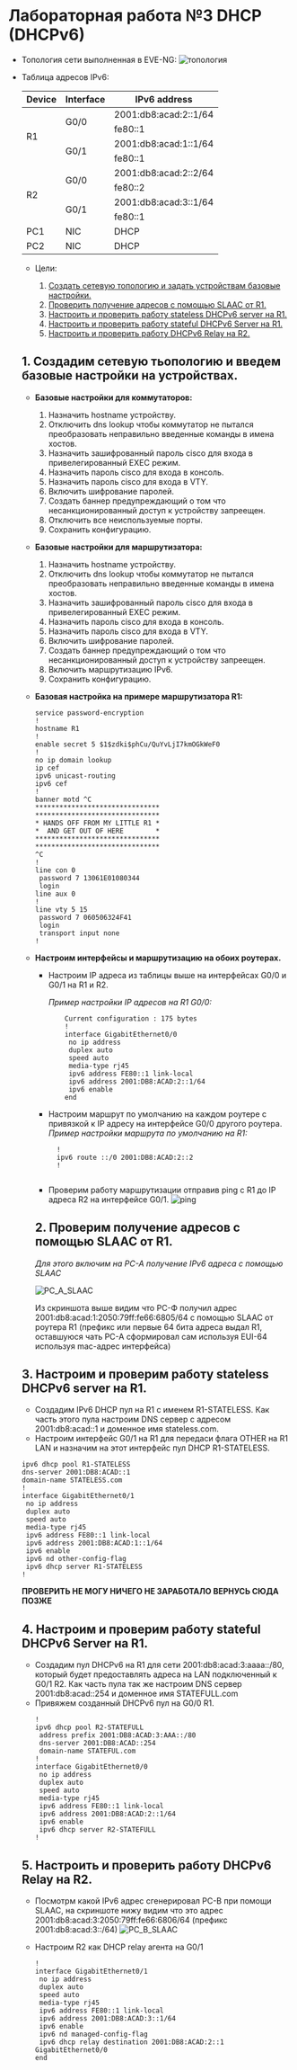 # Лабораторная работа №3 DHCP (DHCPv6)
- Топология сети выполненная в EVE-NG:
  ![топология](https://github.com/MIranaNightshade/otus-networks/blob/main/lab3_DHCP/DHCPv6/jpeg/topology.png)

- Таблица адресов IPv6:
  
  <table>
<thead>
<tr>
<th>Device</th>
<th>Interface</th>
<th>IPv6 address</th>
</tr>
</thead>
<tbody>
<tr>
<td rowspan=4>R1</td>
<td rowspan=2>G0/0</td>
<td>2001:db8:acad:2::1/64</td>
</tr>
<tr>
<td>fe80::1</td>
</tr>
<tr>
<td rowspan=2>G0/1</td>
<td>2001:db8:acad:1::1/64</td>
</tr>
<tr>
<td>fe80::1</td>
</tr>
<tr>
<td rowspan=4>R2</td>
<td rowspan=2>G0/0</td>
<td>2001:db8:acad:2::2/64</td>
</tr>
<tr>
<td>fe80::2</td>
</tr>
<tr>
<td rowspan=2>G0/1</td>
<td>2001:db8:acad:3::1/64</td>
</tr>
<tr>
<td>fe80::1</td>
</tr>
<tr>
<td>PC1</td>
<td>NIC</td>
<td>DHCP</td>
</tr>
<tr>
<td>PC2</td>
<td>NIC</td>
<td>DHCP</td>
</tr>
</tbody>
</table>

- Цели:
  
  1. [Создать сетевую топологию и задать устройствам базовые настройки.](#title1)
  2. [Проверить получение адресов с помощью SLAAC от R1.](#title2)
  3. [Настроить и проверить работу stateless DHCPv6 server на R1.](#title3)
  4. [Настроить и проверить работу stateful DHCPv6 Server на R1.](#title4)
  5. [Настроить и проверить работу DHCPv6 Relay на R2.](#title5)

## <a id="title1"> 1. Создадим сетевую тьопологию и введем базовые настройки на устройствах.</a>

- **Базовые настройки для коммутаторов:**
  
  1. Назначить hostname устройству.
  2. Отключить dns lookup чтобы коммутатор не пытался преобразовать неправильно введенные команды в имена хостов.
  3. Hазначить зашифрованный пароль cisco для входа в привелегированный EXEC режим.
  4. Назначить пароль cisco для входа в консоль.
  5. Назначить пароль cisco для входа в VTY. 
  6. Включить шифрование паролей. 
  7. Создать баннер предупреждающий о том что несанкционированный доступ к устройству запреещен.  
  8. Отключить все неиспользуемые порты.  
  9. Сохранить конфигурацию.

- **Базовые настройки для маршрутизатора:**
  
  1. Назначить hostname устройству.
  3. Отключить dns lookup чтобы коммутатор не пытался преобразовать неправильно введенные команды в имена хостов.
  4. Hазначить зашифрованный пароль cisco для входа в привелегированный EXEC режим.
  5. Назначить пароль cisco для входа в консоль.
  6. Назначить пароль cisco для входа в VTY.
  7. Включить шифрование паролей.
  8. Создать баннер предупреждающий о том что несанкционированный доступ к устройству запреещен.
  9. Включить маршрутизацию IPv6.
  10. Сохранить конфигурацию.

 - **Базовая настройка на примере маршрутизатора R1:**     

    ```  
    service password-encryption
    !
    hostname R1
    !
    enable secret 5 $1$zdki$phCu/QuYvLjI7kmOGkWeF0
    !
    no ip domain lookup
    ip cef
    ipv6 unicast-routing
    ipv6 cef
    !
    banner motd ^C
    *******************************
    *******************************
    * HANDS OFF FROM MY LITTLE R1 *
    *  AND GET OUT OF HERE        *
    *******************************
    *******************************
    ^C
    !
    line con 0
     password 7 13061E01080344
     login
    line aux 0
    !
    line vty 5 15
     password 7 060506324F41
     login
     transport input none
    !
    ```
- **Настроим интерфейсы и маршрутизацию на обоих роутерах.**
   - Настроим IP адреса из таблицы выше на интерфейсах G0/0 и G0/1 на R1 и R2.
     
     *Пример настройки IP адресов на R1 G0/0:*
        ```
            Current configuration : 175 bytes
            !
            interface GigabitEthernet0/0
             no ip address
             duplex auto
             speed auto
             media-type rj45
             ipv6 address FE80::1 link-local
             ipv6 address 2001:DB8:ACAD:2::1/64
             ipv6 enable
            end
        ```
          
    - Настроим маршрут по умолчанию на каждом роутере с привязкой к IP адресу на интерфейсе G0/0 другого роутера.
      *Пример настройки маршрута по умолчанию на R1:*
       ```
         !
         ipv6 route ::/0 2001:DB8:ACAD:2::2
         !
            
    - Проверим работу маршрутизации отправив ping с R1 до IP адреса R2 на интерфейсе G0/1.
      ![ping](https://github.com/MIranaNightshade/otus-networks/blob/main/lab3_DHCP/DHCPv6/jpeg/ping.png)
  

  ## <a id="title2"> 2. Проверим получение адресов с помощью SLAAC от R1.</a>
  
  *Для этого включим на PC-A получение IPv6 адреса с помощью SLAAC*
  
  ![PC_A_SLAAC](https://github.com/MIranaNightshade/otus-networks/blob/main/lab3_DHCP/DHCPv6/jpeg/PC_A_SLAAC.png)

  Из скриншота выше видим что PС-Ф получил адрес 2001:db8:acad:1:2050:79ff:fe66:6805/64 с помощью SLAAC от роутера R1 (префикс или первые 64 бита адреса выдал R1, оставшуюся чать PC-A сформировал сам используя EUI-64 используя mac-адрес интерфейса)

## <a id="title3"> 3. Настроим и проверим работу stateless DHCPv6 server на R1.</a>

  - Создадим IPv6 DHCP пул на R1 с именем R1-STATELESS. Как часть этого пула настроим DNS сервер с адресом 2001:db8:acad::1 и доменное имя stateless.com.
  - Настроим интерфейс G0/1 на R1 для передаси флага OTHER на R1 LAN и назначим на этот интерфейс пул DHCP R1-STATELESS.


  ```
  ipv6 dhcp pool R1-STATELESS
  dns-server 2001:DB8:ACAD::1
  domain-name STATELESS.com
  !
  interface GigabitEthernet0/1
   no ip address
   duplex auto
   speed auto
   media-type rj45
   ipv6 address FE80::1 link-local
   ipv6 address 2001:DB8:ACAD:1::1/64
   ipv6 enable
   ipv6 nd other-config-flag
   ipv6 dhcp server R1-STATELESS
  !
 ``` 
 **ПРОВЕРИТЬ НЕ МОГУ НИЧЕГО НЕ ЗАРАБОТАЛО ВЕРНУСЬ СЮДА ПОЗЖЕ**

 ## <a id="title4"> 4. Настроим и проверим работу stateful DHCPv6 Server на R1.</a>
   - Создадим пул DHCPv6 на R1 для сети 2001:db8:acad:3:aaaa::/80, который будет предоставлять адреса на LAN подключенный к G0/1 R2. Как часть пула так же настроим DNS сервер 2001:db8:acad::254 и доменное имя STATEFULL.com
   - Привяжем созданный DHCPv6 пул на G0/0 R1.    
     ```
     !
     ipv6 dhcp pool R2-STATEFULL
      address prefix 2001:DB8:ACAD:3:AAA::/80
      dns-server 2001:DB8:ACAD::254
      domain-name STATEFUL.com
     !
     interface GigabitEthernet0/0
      no ip address
      duplex auto
      speed auto
      media-type rj45
      ipv6 address FE80::1 link-local
      ipv6 address 2001:DB8:ACAD:2::1/64
      ipv6 enable
      ipv6 dhcp server R2-STATEFULL
     !
     ```
## <a id="title5"> 5. Настроить и проверить работу DHCPv6 Relay на R2.</a>
- Посмотрм какой IPv6 адрес сгенерировал PC-B при помощи SLAAC, на скриншоте нижу видим что это адрес 2001:db8:acad:3:2050:79ff:fe66:6806/64 (префикс 2001:db8:acad:3::/64)
![PC_B_SLAAC](https://github.com/MIranaNightshade/otus-networks/blob/main/lab3_DHCP/DHCPv6/jpeg/PC_B_SLAAC.png)

- Настроим R2 как DHCP relay агента на G0/1

  ```
  !
  interface GigabitEthernet0/1
   no ip address
   duplex auto
   speed auto
   media-type rj45
   ipv6 address FE80::1 link-local
   ipv6 address 2001:DB8:ACAD:3::1/64
   ipv6 enable
   ipv6 nd managed-config-flag
   ipv6 dhcp relay destination 2001:DB8:ACAD:2::1 GigabitEthernet0/0
  end
  ```


          

  
